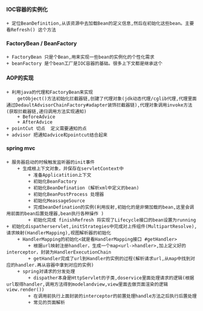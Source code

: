#### IOC容器的实例化
	+ 定位BeanDefinition,从该资源中去加载Bean的定义信息,然后在初始化这些bean。主要看Refresh() 这个方法


#### FactoryBean / BeanFactory
	+ FactoryBean 只是个Bean,用来实现一些bean的实例化的个性化需求
	+ beanFactory 是个bean工厂是IOC容器的基础。很多上下文都是继承这个

#### AOP的实现
	+ 利用java的代理和FactoryBean来实现
		getObject()方法初始化拦截器链,创建了代理对象(jdk动态代理/cglib代理,代理里面通过DedaultAdvisorChainFactory#adapter装饰拦截器链),代理对象调用invoke方法(获取拦截器链,递归调用方法实现通知)
		+ BeforeAdvice
		+ AfterAdvice
	+ pointCut 切点  定义需要通知的点
	+ advisor 把通知advice和pointcut结合起来


#### spring mvc
	+ 服务器启动的时候触发监听器的init事件
		+ 生成根上下文对象，并保存在servletContext中
			+ 准备Applicatition上下文
			+ 初始化BeanFactory
			+ 初始化BeanDefination (解析xml中定义的bean)
			+ 初始化BeanPostProcess 处理器
			+ 初始化MeassageSource 
			+ 完成beanDefination的实例(利用反射,初始化的是非懒加载的bean,这里会调用前面的bean后置处理器,bean执行各种操作 )
			+ 初始化完成 finishRefresh 将实现了Lifecycle接口的bean设置为running
	+ 初始化dispatherservlet,initStrategies中完成对上传组件(MultipartResolve),请求映射(HandlerMapping),视图解析器的初始化
		+ HandlerMapping的初始化<就是看HandlerMapping接口 #getHandler>
			+ 根据url映射注册handler，生成一个map<url->handler>,加上定义好的interceptor，封装为HandlerExecutionChain
			+ getHandler完成了url到Handler的实例的过程(解析请求url,从map中找到对应的handler.再从容器中拿到对应的实例)
		+ spring对请求的分发处理
			+ dispather本身是HttpServlet的子类,doservice里面处理请求的逻辑(根据url取得handler,调用方法得到modelandview,view里面去做页面渲染的逻辑view.render())
			+ 在调用前执行上面封装的interceptor的前置处理handle方法之后执行后置处理
			+ 常见的页面解析
